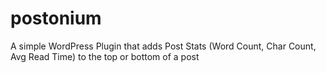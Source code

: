 # postonium
A simple WordPress Plugin that adds Post Stats (Word Count, Char Count, Avg Read Time) to the top or bottom of a post
